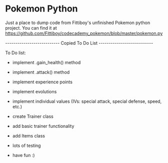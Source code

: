 # Pokemon Python
Just a place to dump code from Fittiboy's unfinished Pokemon python project. You can find it at https://github.com/Fittiboy/codecademy_pokemon/blob/master/pokemon.py

--------------------------- Copied To Do List ---------------------------

To Do list:

* implement .gain_health() method

* implement .attack() method

* implement experience points

* implement evolutions

* implement individual values (IVs: special attack, special defense, speed, etc.)

* create Trainer class

* add basic trainer functionality

* add Items class

* lots of testing

* have fun :)

